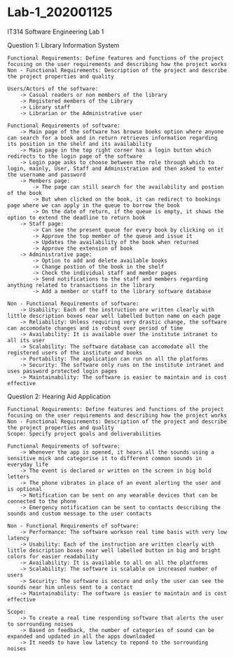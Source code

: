 # Lab-1_202001125  
IT314 Software Engineering Lab 1  
   
Question 1: Library Information System  
   
    Functional Requirements: Define features and functions of the project focusing on the user requirements and describing how the project works    
    Non - Functional Requirements: Description of the project and describe the project properties and quality  
     
    Users/Actors of the software:   
        -> Casual readers or non members of the library  
        -> Registered members of the Library  
        -> Library staff  
        -> Librarian or the Administrative user  
       
    Functional Requirements of software:  
        -> Main page of the software has browse books option where anyone can search for a book and in return retrieves information regarding its position in the shelf and its availability  
        -> Main page in the top right corner has a login button which redirects to the login page of the software  
        -> Login page asks to choose between the role through which to login, mainly, User, Staff and Administration and then asked to enter the username and password  
        -> Members page:  
            -> The page can still search for the availability and postion of the book  
            -> But when clicked on the book, it can redirect to bookings page where we can apply in the queue to borrow the book  
            -> On the date of return, if the queue is empty, it shows the option to extend the deadline to return book  
        -> Staff page:  
            -> Can see the present queue for every book by clicking on it  
            -> Approve the top member of the queue and issue it  
            -> Updates the availability of the book when returned  
            -> Approve the extension of book   
        -> Administrative page:   
            -> Option to add and delete available books  
            -> Change postion of the book in the shelf  
            -> Check the individual staff and member pages  
            -> Send notifications to the staff and members regarding anything related to transactions in the library  
            -> Add a member or staff to the library software database   
       
    Non - Functional Requirements of software:  
        -> Usability: Each of the instruction are written clearly with little description boxes near well labelled button name on each page  
        -> Reliability: Unless requiring very drastic change, the software can accomodate changes and is robust over period of time  
        -> Availability: It is available over the institute intranet to all its user  
        -> Scalability: The software database can accomodate all the registered users of the institute and books  
        -> Portability: The application can run on all the platforms  
        -> Security: The software only runs on the institute intranet and uses password protected login pages  
        -> Maintainability: The software is easier to maintain and is cost effective  
      
      
  
Question 2: Hearing Aid Application  
  
    Functional Requirements: Define features and functions of the project focusing on the user requirements and describing how the project works   
    Non - Functional Requirements: Description of the project and describe the project properties and quality  
    Scope: Specify project goals and deliverabilities  
    
    Functional Requirements of software:  
        -> Whenever the app is opened, it hears all the sounds using a sensitive mick and categorise it to different common sounds in everyday life  
        -> The event is declared or written on the screen in big bold letters  
        -> The phone vibrates in place of an event alerting the user and is optional   
        -> Notification can be sent on any wearable devices that can be connected to the phone  
        -> Emergency notification can be sent to contacts describing the sounds and custom message to the user contacts  
    
    Non - Functional Requirements of software:   
        -> Performance: The software workson real time basis with very low latency  
        -> Usability: Each of the instruction are written clearly with little description boxes near well labelled button in big and bright colors for easier readability  
        -> Availability: It is available to all on all the platforms  
        -> Scalability: The software is scalable on increased number of users  
        -> Security: The software is secure and only the user can see the sounds near him unless sent to a contact  
        -> Maintainability: The software is easier to maintain and is cost effective  
      
    Scope:   
        -> To create a real time responding software that alerts the user to sorrounding noises  
        -> Based on feedback, the number of categories of sound can be expanded and updated in all the apps downloaded   
        -> It needs to have low latency to repond to the sorrounding noises  
